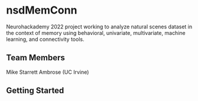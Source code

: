 # nsdMemConn
Neurohackademy 2022 project working to analyze natural scenes dataset in the context of memory using behavioral, univariate, multivariate, machine learning, and connectivity tools.

## Team Members
Mike Starrett Ambrose (UC Irvine)

## Getting Started